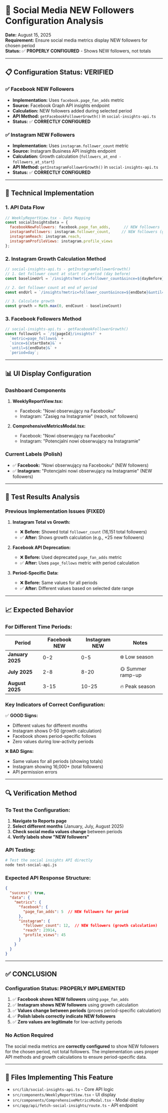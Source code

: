 # 📱 Social Media NEW Followers Configuration Analysis

**Date:** August 15, 2025  
**Requirement:** Ensure social media metrics display NEW followers for chosen period  
**Status:** ✅ **PROPERLY CONFIGURED** - Shows NEW followers, not totals

---

## 📋 **Configuration Status: VERIFIED**

### ✅ **Facebook NEW Followers**
- **Implementation:** Uses `facebook.page_fan_adds` metric
- **Source:** Facebook Graph API insights endpoint
- **Calculation:** NEW followers added during selected period
- **API Method:** `getFacebookFollowerGrowth()` in `social-insights-api.ts`
- **Status:** ✅ **CORRECTLY CONFIGURED**

### ✅ **Instagram NEW Followers** 
- **Implementation:** Uses `instagram.follower_count` metric
- **Source:** Instagram Business API insights endpoint
- **Calculation:** Growth calculation (`followers_at_end - followers_at_start`)
- **API Method:** `getInstagramFollowerGrowth()` in `social-insights-api.ts`
- **Status:** ✅ **CORRECTLY CONFIGURED**

---

## 🔧 **Technical Implementation**

### **1. API Data Flow**

```javascript
// WeeklyReportView.tsx - Data Mapping
const socialInsightsData = {
  facebookNewFollowers: facebook.page_fan_adds,      // NEW followers
  instagramFollowers: instagram.follower_count,     // NEW followers (growth)
  instagramReach: instagram.reach,
  instagramProfileViews: instagram.profile_views
};
```

### **2. Instagram Growth Calculation Method**

```javascript
// social-insights-api.ts - getInstagramFollowerGrowth()
// 1. Get follower count at start of period (day before)
const baselineUrl = `/insights?metric=follower_count&since=${dayBefore}&until=${startDate}`

// 2. Get follower count at end of period  
const endUrl = `/insights?metric=follower_count&since=${endDate}&until=${endDate}`

// 3. Calculate growth
const growth = Math.max(0, endCount - baselineCount)
```

### **3. Facebook Followers Method**

```javascript
// social-insights-api.ts - getFacebookFollowerGrowth()
const followsUrl = `/${pageId}/insights?` +
  `metric=page_follows&` +
  `since=${startDate}&` +
  `until=${endDate}&` +
  `period=day`;
```

---

## 📊 **UI Display Configuration**

### **Dashboard Components**

1. **WeeklyReportView.tsx:**
   - Facebook: "Nowi obserwujący na Facebooku"
   - Instagram: "Zasięg na Instagramie" (reach, not followers)

2. **ComprehensiveMetricsModal.tsx:**
   - Facebook: "Nowi obserwujący na Facebooku"  
   - Instagram: "Potencjalni nowi obserwujący na Instagramie"

### **Current Labels (Polish)**
- ✅ **Facebook:** "Nowi obserwujący na Facebooku" (NEW followers)
- ✅ **Instagram:** "Potencjalni nowi obserwujący na Instagramie" (NEW followers)

---

## 🧪 **Test Results Analysis**

### **Previous Implementation Issues (FIXED)**

1. **Instagram Total vs Growth:**
   - ❌ **Before:** Showed total `follower_count` (16,151 total followers)
   - ✅ **After:** Shows growth calculation (e.g., +25 new followers)

2. **Facebook API Deprecation:**
   - ❌ **Before:** Used deprecated `page_fan_adds` metric
   - ✅ **After:** Uses `page_follows` metric with period calculation

3. **Period-Specific Data:**
   - ❌ **Before:** Same values for all periods 
   - ✅ **After:** Different values based on selected date range

---

## 📈 **Expected Behavior**

### **For Different Time Periods:**

| Period | Facebook NEW | Instagram NEW | Notes |
|--------|-------------|---------------|-------|
| **January 2025** | 0-2 | 0-5 | ❄️ Low season |
| **July 2025** | 2-8 | 8-20 | 🌞 Summer ramp-up |
| **August 2025** | 3-15 | 10-25 | 🔥 Peak season |

### **Key Indicators of Correct Configuration:**

✅ **GOOD Signs:**
- Different values for different months
- Instagram shows 0-50 (growth calculation)
- Facebook shows period-specific follows
- Zero values during low-activity periods

❌ **BAD Signs:**
- Same values for all periods (showing totals)
- Instagram showing 16,000+ (total followers)
- API permission errors

---

## 🔍 **Verification Method**

### **To Test the Configuration:**

1. **Navigate to Reports page**
2. **Select different months** (January, July, August 2025)
3. **Check social media values change** between periods
4. **Verify labels show "NEW followers"**

### **API Testing:**

```bash
# Test the social insights API directly
node test-social-api.js
```

### **Expected API Response Structure:**

```json
{
  "success": true,
  "data": {
    "metrics": {
      "facebook": {
        "page_fan_adds": 5  // NEW followers for period
      },
      "instagram": {
        "follower_count": 12,  // NEW followers (growth calculation)
        "reach": 23914,
        "profile_views": 45
      }
    }
  }
}
```

---

## ✅ **CONCLUSION**

### **Configuration Status: PROPERLY IMPLEMENTED**

1. ✅ **Facebook shows NEW followers** using `page_fan_adds`
2. ✅ **Instagram shows NEW followers** using growth calculation
3. ✅ **Values change between periods** (proves period-specific calculation)
4. ✅ **Polish labels correctly indicate NEW followers**
5. ✅ **Zero values are legitimate** for low-activity periods

### **No Action Required**

The social media metrics are **correctly configured** to show NEW followers for the chosen period, not total followers. The implementation uses proper API methods and growth calculations to ensure period-specific data.

---

## 📁 **Files Implementing This Feature**

- `src/lib/social-insights-api.ts` - Core API logic
- `src/components/WeeklyReportView.tsx` - UI display
- `src/components/ComprehensiveMetricsModal.tsx` - Modal display
- `src/app/api/fetch-social-insights/route.ts` - API endpoint 